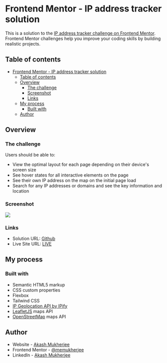 # Frontend Mentor - IP address tracker solution

This is a solution to the [IP address tracker challenge on Frontend Mentor](https://www.frontendmentor.io/challenges/ip-address-tracker-I8-0yYAH0). Frontend Mentor challenges help you improve your coding skills by building realistic projects. 

## Table of contents

- [Frontend Mentor - IP address tracker solution](#frontend-mentor---ip-address-tracker-solution)
  - [Table of contents](#table-of-contents)
  - [Overview](#overview)
    - [The challenge](#the-challenge)
    - [Screenshot](#screenshot)
    - [Links](#links)
  - [My process](#my-process)
    - [Built with](#built-with)
  - [Author](#author)

## Overview

### The challenge

Users should be able to:

- View the optimal layout for each page depending on their device's screen size
- See hover states for all interactive elements on the page
- See their own IP address on the map on the initial page load
- Search for any IP addresses or domains and see the key information and location

### Screenshot

![](./screenshot.ong)

### Links

- Solution URL: [Github](https://github.com/memukherjee/frontendmentor_projects/tree/main/ip-address-tracker-master)
- Live Site URL: [LIVE](https://me-ip-address-tracker.netlify.app/)

## My process

### Built with

- Semantic HTML5 markup
- CSS custom properties
- Flexbox
- Tailwind CSS
- [IP Geolocation API by IPify](https://geo.ipify.org/)
- [LeafletJS](https://leafletjs.com/) maps API
- [OpenStreetMap](https://www.openstreetmap.org/) maps API

## Author

- Website - [Akash Mukherjee](https://memukherjee.netlify.app)
- Frontend Mentor - [@memukherjee](https://www.frontendmentor.io/profile/memukherjee)
- LinkedIn - [Akash Mukherjee](https://www.linkedin.com/in/memukherjee)